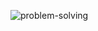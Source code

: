 ![problem-solving](https://user-images.githubusercontent.com/66865791/126983879-185dd1e2-838f-4fe3-b868-3d63fb13d827.png)
